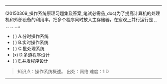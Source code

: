 ---
(20150309_操作系统原理习题集及答案_笔试必需品_doc)为了提高计算机的处理机和外部设备的利用率，把多个程序同时放入主存储器，在宏观上并行运行是﹎
﹎﹎﹎。
- ( ) A.分时操作系统 
- ( ) B.实时操作系统 
- ( ) C.批处理系统 
- (x) D.多道程序设计 
- ( ) E.并发程序设计

> 知识点：操作系统概述。
> 出处：网络
> 难度：1
> D

---